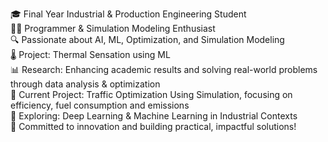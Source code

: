 🎓 Final Year Industrial & Production Engineering Student  
👨‍💻 Programmer & Simulation Modeling Enthusiast  
🔍 Passionate about AI, ML, Optimization, and Simulation Modeling  
🌡️ Project: Thermal Sensation using ML  
📊 Research: Enhancing academic results and solving real-world problems through data analysis & optimization  
🚦 Current Project: Traffic Optimization Using Simulation, focusing on efficiency, fuel consumption and emissions  
🌱 Exploring: Deep Learning & Machine Learning in Industrial Contexts  
📌 Committed to innovation and building practical, impactful solutions!  
